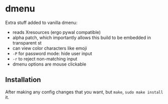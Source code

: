 # dmenu

Extra stuff added to vanilla dmenu:

- reads Xresources (ergo pywal compatible)
- alpha patch, which importantly allows this build to be embedded in transparent st
- can view color characters like emoji
- `-P` for password mode: hide user input
- `-r` to reject non-matching input
- dmenu options are mouse clickable

## Installation

After making any config changes that you want, but `make`, `sudo make install` it.
